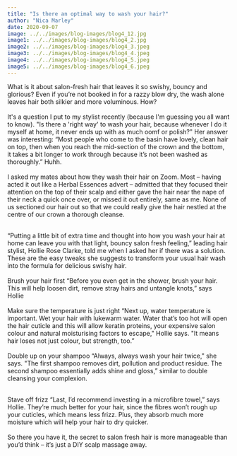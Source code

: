 ```yaml
---
title: "Is there an optimal way to wash your hair?"
author: "Nica Marley"
date: 2020-09-07
image: ../../images/blog-images/blog4_12.jpg
image1: ../../images/blog-images/blog4_2.jpg
image2: ../../images/blog-images/blog4_3.jpeg
image3: ../../images/blog-images/blog4_4.jpeg
image4: ../../images/blog-images/blog4_5.jpeg
image5: ../../images/blog-images/blog4_6.jpeg
---
```


What is it about salon-fresh hair that leaves it so swishy, bouncy and glorious? Even if you’re not booked in for a razzy blow dry, the wash alone leaves hair both silkier and more voluminous. How?
<br></br>
It's a question I put to my stylist recently (because I'm guessing you all want to know). "Is there a 'right way' to wash your hair, because whenever I do it myself at home, it never ends up with as much oomf or polish?" Her answer was interesting: “Most people who come to the basin have lovely, clean hair on top, then when you reach the mid-section of the crown and the bottom, it takes a bit longer to work through because it’s not been washed as thoroughly.” Huhh.
<br></br>
I asked my mates about how they wash their hair on Zoom. Most – having acted it out like a Herbal Essences advert – admitted that they focused their attention on the top of their scalp and either gave the hair near the nape of their neck a quick once over, or missed it out entirely, same as me. None of us sectioned our hair out so that we could really give the hair nestled at the centre of our crown a thorough cleanse.
<br></br>

“Putting a little bit of extra time and thought into how you wash your hair at home can leave you with that light, bouncy salon fresh feeling,” leading hair stylist, Hollie Rose Clarke, told me when I asked her if there was a solution. These are the easy tweaks she suggests to transform your usual hair wash into the formula for delicious swishy hair.
<br></br>
Brush your hair first
“Before you even get in the shower, brush your hair. This will help loosen dirt, remove stray hairs and untangle knots,” says Hollie
<br></br>
Make sure the temperature is just right
“Next up, water temperature is important. Wet your hair with lukewarm water. Water that’s too hot will open the hair cuticle and this will allow keratin proteins, your expensive salon colour and natural moisturising factors to escape," Hollie says. "It means hair loses not just colour, but strength, too.”
<br></br>
Double up on your shampoo
“Always, always wash your hair twice," she says. "The first shampoo removes dirt, pollution and product residue. The second shampoo essentially adds shine and gloss,” similar to double cleansing your complexion.
<br></br>

Stave off frizz
“Last, I’d recommend investing in a microfibre towel,” says Hollie. They’re much better for your hair, since the fibres won’t rough up your cuticles, which means less frizz. Plus, they absorb much more moisture which will help your hair to dry quicker.
<br></br>
So there you have it, the secret to salon fresh hair is more manageable than you’d think – it’s just a DIY scalp massage away.